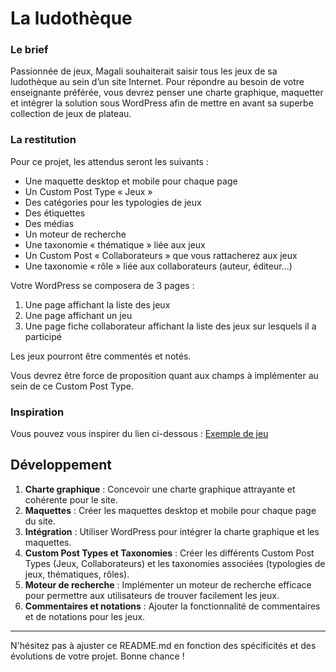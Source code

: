 # La ludothèque

### Le brief

Passionnée de jeux, Magali souhaiterait saisir tous les jeux de sa ludothèque au sein d’un site Internet. Pour répondre au besoin de votre enseignante préférée, vous devrez penser une charte graphique, maquetter et intégrer la solution sous WordPress afin de mettre en avant sa superbe collection de jeux de plateau.

### La restitution

Pour ce projet, les attendus seront les suivants :
- Une maquette desktop et mobile pour chaque page
- Un Custom Post Type « Jeux »
- Des catégories pour les typologies de jeux
- Des étiquettes
- Des médias
- Un moteur de recherche
- Une taxonomie « thématique » liée aux jeux
- Un Custom Post « Collaborateurs » que vous rattacherez aux jeux
- Une taxonomie « rôle » liée aux collaborateurs (auteur, éditeur...)

Votre WordPress se composera de 3 pages :
1. Une page affichant la liste des jeux
2. Une page affichant un jeu
3. Une page fiche collaborateur affichant la liste des jeux sur lesquels il a participé

Les jeux pourront être commentés et notés.

Vous devrez être force de proposition quant aux champs à implémenter au sein de ce Custom Post Type.

### Inspiration

Vous pouvez vous inspirer du lien ci-dessous :
[Exemple de jeu](https://www.myludo.fr/#!/game/rauha-61381)

## Développement

1. **Charte graphique** : Concevoir une charte graphique attrayante et cohérente pour le site.
2. **Maquettes** : Créer les maquettes desktop et mobile pour chaque page du site.
3. **Intégration** : Utiliser WordPress pour intégrer la charte graphique et les maquettes.
4. **Custom Post Types et Taxonomies** : Créer les différents Custom Post Types (Jeux, Collaborateurs) et les taxonomies associées (typologies de jeux, thématiques, rôles).
5. **Moteur de recherche** : Implémenter un moteur de recherche efficace pour permettre aux utilisateurs de trouver facilement les jeux.
6. **Commentaires et notations** : Ajouter la fonctionnalité de commentaires et de notations pour les jeux.

---

N'hésitez pas à ajuster ce README.md en fonction des spécificités et des évolutions de votre projet. Bonne chance !
